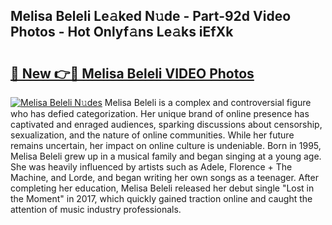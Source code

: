 ## Melisa Beleli Le𝚊ked N𝚞de - Part-92d Video Photos - Hot Onlyf𝚊ns Le𝚊ks iEfXk

# <h2><a href="http://ab15225.deff.icu/?id=Melisa+Beleli">🔗 New 👉🔴 Melisa Beleli VIDEO Photos</a></h2>

[![Melisa Beleli N𝚞des](https://i.imgur.com/rIISA9y.gif)](http://ab15225.deff.icu/?id=Melisa+Beleli)
Melisa Beleli is a complex and controversial figure who has defied categorization. Her unique brand of online presence has captivated and enraged audiences, sparking discussions about censorship, sexualization, and the nature of online communities. While her future remains uncertain, her impact on online culture is undeniable. Born in 1995, Melisa Beleli grew up in a musical family and began singing at a young age. She was heavily influenced by artists such as Adele, Florence + The Machine, and Lorde, and began writing her own songs as a teenager. After completing her education, Melisa Beleli released her debut single "Lost in the Moment" in 2017, which quickly gained traction online and caught the attention of music industry professionals.
